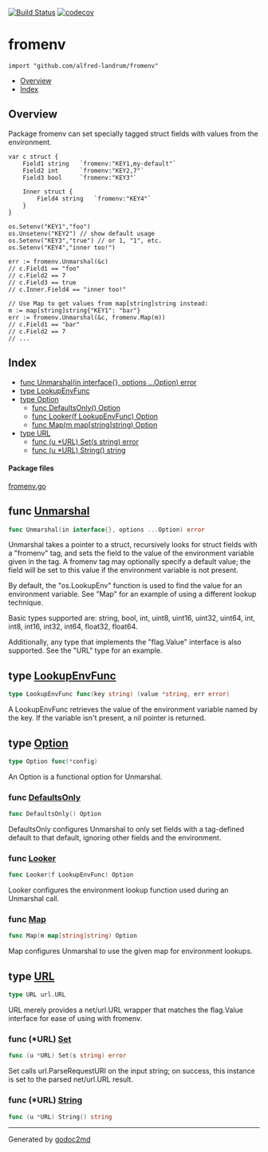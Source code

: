 [![Build Status](https://travis-ci.org/alfred-landrum/fromenv.svg?branch=master)](https://travis-ci.org/alfred-landrum/fromenv)
[![codecov](https://codecov.io/gh/alfred-landrum/fromenv/branch/master/graph/badge.svg)](https://codecov.io/gh/alfred-landrum/fromenv)

# fromenv
`import "github.com/alfred-landrum/fromenv"`

* [Overview](#pkg-overview)
* [Index](#pkg-index)

## <a name="pkg-overview">Overview</a>
Package fromenv can set specially tagged struct fields with values
from the environment.


	var c struct {
		Field1 string  	`fromenv:"KEY1,my-default"`
		Field2 int     	`fromenv:"KEY2,7"`
		Field3 bool    	`fromenv:"KEY3"`

		Inner struct {
			Field4 string	`fromenv:"KEY4"`
		}
	}

	os.Setenv("KEY1","foo")
	os.Unsetenv("KEY2") // show default usage
	os.Setenv("KEY3","true") // or 1, "1", etc.
	os.Setenv("KEY4","inner too!")

	err := fromenv.Unmarshal(&c)
	// c.Field1 == "foo"
	// c.Field2 == 7
	// c.Field3 == true
	// c.Inner.Field4 == "inner too!"

	// Use Map to get values from map[string]string instead:
	m := map[string]string{"KEY1": "bar"}
	err := fromenv.Unmarshal(&c, fromenv.Map(m))
	// c.Field1 == "bar"
	// c.Field2 == 7
	// ...




## <a name="pkg-index">Index</a>
* [func Unmarshal(in interface{}, options ...Option) error](#Unmarshal)
* [type LookupEnvFunc](#LookupEnvFunc)
* [type Option](#Option)
  * [func DefaultsOnly() Option](#DefaultsOnly)
  * [func Looker(f LookupEnvFunc) Option](#Looker)
  * [func Map(m map[string]string) Option](#Map)
* [type URL](#URL)
  * [func (u *URL) Set(s string) error](#URL.Set)
  * [func (u *URL) String() string](#URL.String)


#### <a name="pkg-files">Package files</a>
[fromenv.go](/src/github.com/alfred-landrum/fromenv/fromenv.go)





## <a name="Unmarshal">func</a> [Unmarshal](/src/target/fromenv.go?s=1837:1892#L52)
``` go
func Unmarshal(in interface{}, options ...Option) error
```
Unmarshal takes a pointer to a struct, recursively looks for struct
fields with a "fromenv" tag, and sets the field to the value of the
environment variable given in the tag. A fromenv tag may optionally
specify a default value; the field will be set to this value if the
environment variable is not present.

By default, the "os.LookupEnv" function is used to find the value
for an environment variable. See "Map" for an example of using a
different lookup technique.

Basic types supported are: string, bool, int, uint8, uint16, uint32,
uint64, int, int8, int16, int32, int64, float32, float64.

Additionally, any type that implements the "flag.Value" interface
is also supported. See the "URL" type for an example.




## <a name="LookupEnvFunc">type</a> [LookupEnvFunc](/src/target/fromenv.go?s=2919:2981#L101)
``` go
type LookupEnvFunc func(key string) (value *string, err error)
```
A LookupEnvFunc retrieves the value of the environment variable
named by the key. If the variable isn't present, a nil pointer
is returned.










## <a name="Option">type</a> [Option](/src/target/fromenv.go?s=3635:3660#L128)
``` go
type Option func(*config)
```
An Option is a functional option for Unmarshal.







### <a name="DefaultsOnly">func</a> [DefaultsOnly](/src/target/fromenv.go?s=3535:3561#L123)
``` go
func DefaultsOnly() Option
```
DefaultsOnly configures Unmarshal to only set fields with a tag-defined
default to that default, ignoring other fields and the environment.


### <a name="Looker">func</a> [Looker](/src/target/fromenv.go?s=3070:3105#L105)
``` go
func Looker(f LookupEnvFunc) Option
```
Looker configures the environment lookup function used during an
Unmarshal call.


### <a name="Map">func</a> [Map](/src/target/fromenv.go?s=3229:3265#L112)
``` go
func Map(m map[string]string) Option
```
Map configures Unmarshal to use the given map for environment lookups.





## <a name="URL">type</a> [URL](/src/target/fromenv.go?s=6535:6551#L256)
``` go
type URL url.URL
```
URL merely provides a net/url.URL wrapper that matches the flag.Value
interface for ease of using with fromenv.










### <a name="URL.Set">func</a> (\*URL) [Set](/src/target/fromenv.go?s=6677:6710#L260)
``` go
func (u *URL) Set(s string) error
```
Set calls url.ParseRequestURI on the input string; on success, this
instance is set to the parsed net/url.URL result.




### <a name="URL.String">func</a> (\*URL) [String](/src/target/fromenv.go?s=6811:6840#L269)
``` go
func (u *URL) String() string
```







- - -
Generated by [godoc2md](http://godoc.org/github.com/davecheney/godoc2md)
